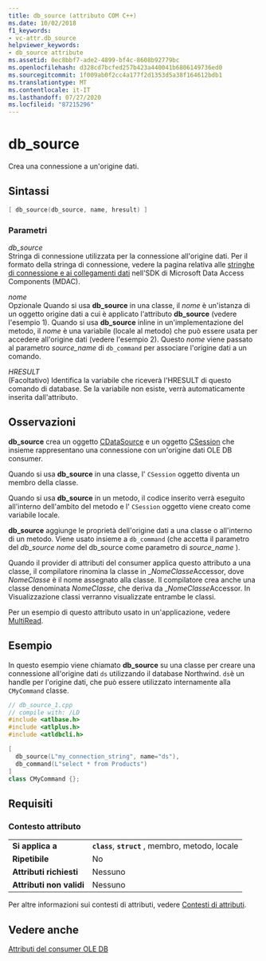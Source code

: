 ```yaml
---
title: db_source (attributo COM C++)
ms.date: 10/02/2018
f1_keywords:
- vc-attr.db_source
helpviewer_keywords:
- db_source attribute
ms.assetid: 0ec8bbf7-ade2-4899-bf4c-8608b92779bc
ms.openlocfilehash: d328cd7bcfed257b423a440041b6806149736ed0
ms.sourcegitcommit: 1f009ab0f2cc4a177f2d1353d5a38f164612bdb1
ms.translationtype: MT
ms.contentlocale: it-IT
ms.lasthandoff: 07/27/2020
ms.locfileid: "87215296"
---
```

# <a name="db_source"></a>db_source

Crea una connessione a un'origine dati.

## <a name="syntax"></a>Sintassi

```cpp
[ db_source(db_source, name, hresult) ]
```

### <a name="parameters"></a>Parametri

*db_source*<br/>
Stringa di connessione utilizzata per la connessione all'origine dati. Per il formato della stringa di connessione, vedere la pagina relativa alle [stringhe di connessione e ai collegamenti dati](/previous-versions/windows/desktop/ms718376(v=vs.85)) nell'SDK di Microsoft Data Access Components (MDAC).

*nome*<br/>
Opzionale Quando si usa **db_source** in una classe, il *nome* è un'istanza di un oggetto origine dati a cui è applicato l'attributo **db_source** (vedere l'esempio 1). Quando si usa **db_source** inline in un'implementazione del metodo, il *nome* è una variabile (locale al metodo) che può essere usata per accedere all'origine dati (vedere l'esempio 2). Questo *nome* viene passato al parametro *source_name* di `db_command` per associare l'origine dati a un comando.

*HRESULT*<br/>
(Facoltativo) Identifica la variabile che riceverà l'HRESULT di questo comando di database. Se la variabile non esiste, verrà automaticamente inserita dall'attributo.

## <a name="remarks"></a>Osservazioni

**db_source** crea un oggetto [CDataSource](../../data/oledb/cdatasource-class.md) e un oggetto [CSession](../../data/oledb/csession-class.md) che insieme rappresentano una connessione con un'origine dati OLE DB consumer.

Quando si usa **db_source** in una classe, l' `CSession` oggetto diventa un membro della classe.

Quando si usa **db_source** in un metodo, il codice inserito verrà eseguito all'interno dell'ambito del metodo e l' `CSession` oggetto viene creato come variabile locale.

**db_source** aggiunge le proprietà dell'origine dati a una classe o all'interno di un metodo. Viene usato insieme a `db_command` (che accetta il parametro del *db_source* *nome* del db_source come parametro di *source_name* ).

Quando il provider di attributi del consumer applica questo attributo a una classe, il compilatore rinomina la classe in \_*NomeClasse*Accessor, dove *NomeClasse* è il nome assegnato alla classe. Il compilatore crea anche una classe denominata *NomeClasse*, che deriva da \_*NomeClasse*Accessor.  In Visualizzazione classi verranno visualizzate entrambe le classi.

Per un esempio di questo attributo usato in un'applicazione, vedere [MultiRead](https://github.com/Microsoft/VCSamples/tree/master/VC2010Samples/ATL/OLEDB/Consumer).

## <a name="example"></a>Esempio

In questo esempio viene chiamato **db_source** su una classe per creare una connessione all'origine dati `ds` utilizzando il database Northwind. `ds`è un handle per l'origine dati, che può essere utilizzato internamente alla `CMyCommand` classe.

```cpp
// db_source_1.cpp
// compile with: /LD
#include <atlbase.h>
#include <atlplus.h>
#include <atldbcli.h>

[
  db_source(L"my_connection_string", name="ds"),
  db_command(L"select * from Products")
]
class CMyCommand {};
```

## <a name="requirements"></a>Requisiti

### <a name="attribute-context"></a>Contesto attributo

|||
|-|-|
|**Si applica a**|**`class`**, **`struct`** , membro, metodo, locale|
|**Ripetibile**|No|
|**Attributi richiesti**|Nessuno|
|**Attributi non validi**|Nessuno|

Per altre informazioni sui contesti di attributi, vedere [Contesti di attributi](cpp-attributes-com-net.md#contexts).

## <a name="see-also"></a>Vedere anche

[Attributi del consumer OLE DB](ole-db-consumer-attributes.md)
